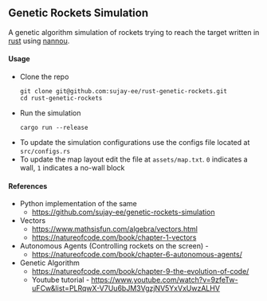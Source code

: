## Genetic Rockets Simulation
A genetic algorithm simulation of rockets trying to reach the target written in [rust](https://www.rust-lang.org/) using [nannou](https://nannou.cc/).

#### Usage
- Clone the repo
    ```
    git clone git@github.com:sujay-ee/rust-genetic-rockets.git
    cd rust-genetic-rockets
    ```
- Run the simulation
    ``` 
    cargo run --release
    ```
- To update the simulation configurations use the configs file located at `src/configs.rs`
- To update the map layout edit the file at `assets/map.txt`. `0` indicates a wall, `1` indicates a no-wall block


#### References
- Python implementation of the same
  - https://github.com/sujay-ee/genetic-rockets-simulation
- Vectors
    - https://www.mathsisfun.com/algebra/vectors.html
    - https://natureofcode.com/book/chapter-1-vectors
- Autonomous Agents (Controlling rockets on the screen) -
    - https://natureofcode.com/book/chapter-6-autonomous-agents/
- Genetic Algorithm
    - https://natureofcode.com/book/chapter-9-the-evolution-of-code/
    - Youtube tutorial - https://www.youtube.com/watch?v=9zfeTw-uFCw&list=PLRqwX-V7Uu6bJM3VgzjNV5YxVxUwzALHV
